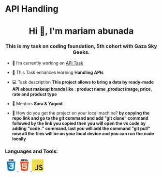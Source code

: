 # API Handling

<h1 align="center">Hi 👋, I'm mariam abunada</h1>
<h3 align="center">This is my task on coding foundation, 5th cohort with Gaza Sky Geeks.</h3>

- 🔭 I’m currently working on [API Task](https://gsg-cf05.github.io/api-task-mariamabunada/)

- 🌱 This Task enhances learning **Handling APIs**

- 💻 Task description **This project allows to bring a data by ready-made API about makeup brands like : product name ,product image, price, rate and product type**


- 🤝 Mentors **Sara & Yaqoot**

- 💬 How do you get the project on your local machine? **by copying the repo link and go to the git command and add "git clone" command followed by the link you copied then you will open the vs code by adding "code ." command. last you will add the command "git pull" now all the files will be on your local device and you can run the code locally**


<h3 align="left">Languages and Tools:</h3>
<p align="left"> <a href="https://www.w3schools.com/css/" target="_blank" rel="noreferrer"> <img src="https://raw.githubusercontent.com/devicons/devicon/master/icons/css3/css3-original-wordmark.svg" alt="css3" width="40" height="40"/> </a> <a href="https://www.w3.org/html/" target="_blank" rel="noreferrer"> <img src="https://raw.githubusercontent.com/devicons/devicon/master/icons/html5/html5-original-wordmark.svg" alt="html5" width="40" height="40"/> </a> <a href="https://developer.mozilla.org/en-US/docs/Web/JavaScript" target="_blank" rel="noreferrer"> <img src="https://raw.githubusercontent.com/devicons/devicon/master/icons/javascript/javascript-original.svg" alt="javascript" width="40" height="40"/> </a> </p>

